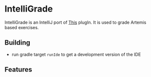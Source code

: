 # IntelliGrade

IntelliGrade is an IntelliJ port of [This](https://github.com/kit-sdq/programming-lecture-eclipse-artemis) plugIn. It is
used to grade Artemis based exercises.

## Building
- run gradle target `runIde` to get a development version of the IDE

## Features
